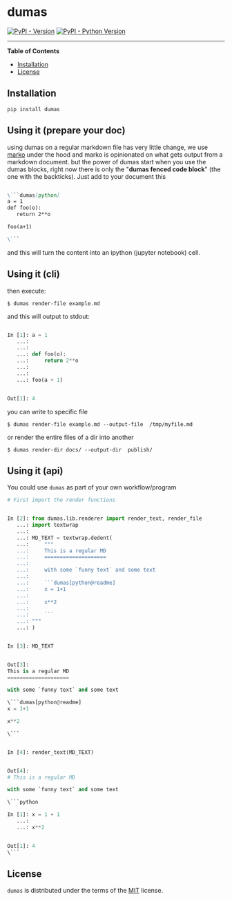 # dumas

[![PyPI - Version](https://img.shields.io/pypi/v/dumas.svg)](https://pypi.org/project/dumas)
[![PyPI - Python Version](https://img.shields.io/pypi/pyversions/dumas.svg)](https://pypi.org/project/dumas)

* * *

**Table of Contents**

- [Installation](#installation)
- [License](#license)

## Installation

```console
pip install dumas
```

## Using it (prepare your doc)

using dumas on a regular markdown file has very little change, we use [marko](https://github.com/frostming/marko) under the hood
and marko is opinionated on what gets output from a markdown document. but the power of dumas start when you use the dumas blocks,
right now there is only the "**dumas fenced code block**" (the one with the backticks). Just add to your document this

```markdown

\```dumas[python]
a = 1
def foo(o):
   return 2**o

foo(a+1)

\```

```

and this will turn the content into an ipython (jupyter notebook) cell.

## Using it (cli)

then execute:

```shell
$ dumas render-file example.md
```

and this will output to stdout:

```python

In [1]: a = 1
   ...: 
   ...: 
   ...: def foo(o):
   ...:     return 2**o
   ...: 
   ...: 
   ...: foo(a + 1)


Out[1]: 4
```

you can write to specific file

```shell
$ dumas render-file example.md --output-file  /tmp/myfile.md
```

or render the entire files of a dir into another

```shell
$ dumas render-dir docs/ --output-dir  publish/
```

## Using it (api)

You could use `dumas` as part of your own workflow/program

```python
# First import the render functions


In [2]: from dumas.lib.renderer import render_text, render_file
   ...: import textwrap
   ...: 
   ...: MD_TEXT = textwrap.dedent(
   ...:     """
   ...:     This is a regular MD
   ...:     ====================
   ...:     
   ...:     with some `funny text` and some text
   ...:     
   ...:     ```dumas[python@readme]
   ...:     x = 1+1
   ...:     
   ...:     x**2
   ...:     
   ...:     ```
   ...: """
   ...: )
```

```python

In [3]: MD_TEXT


Out[3]: 
This is a regular MD
====================

with some `funny text` and some text

\```dumas[python@readme]
x = 1+1

x**2

\```
```

```python

In [4]: render_text(MD_TEXT)


Out[4]: 
# This is a regular MD

with some `funny text` and some text

\```python

In [1]: x = 1 + 1
   ...: 
   ...: x**2


Out[1]: 4
\```
```

## License

`dumas` is distributed under the terms of the [MIT](https://spdx.org/licenses/MIT.html) license.
